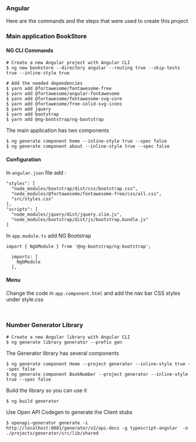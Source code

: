### Angular

Here are the commands and the steps that were used to create this project 

### Main application BookStore

#### NG CLI Commands

```
# Create a new Angular project with Angular CLI
$ ng new bookstore --directory angular --routing true --skip-tests true --inline-style true

# Add the needed dependencies
$ yarn add @fortawesome/fontawesome-free
$ yarn add @fortawesome/angular-fontawesome
$ yarn add @fortawesome/fontawesome-svg-core
$ yarn add @fortawesome/free-solid-svg-icons
$ yarn add jquery
$ yarn add bootstrap
$ yarn add @ng-bootstrap/ng-bootstrap
```

The main application has two components

```
$ ng generate component home --inline-style true --spec false
$ ng generate component about --inline-style true --spec false
```

#### Configuration

In `angular.json` file add :

```
"styles": [
  "node_modules/bootstrap/dist/css/bootstrap.css",
  "node_modules/@fortawesome/fontawesome-free/css/all.css",
  "src/styles.css"
],
"scripts": [
  "node_modules/jquery/dist/jquery.slim.js",
  "node_modules/bootstrap/dist/js/bootstrap.bundle.js"
]
```

In `app.module.ts` add NG Bootstrap

```
import { NgbModule } from '@ng-bootstrap/ng-bootstrap';

  imports: [
    NgbModule
  ],
```

#### Menu

Change the code in `app.component.html` and add the nav bar CSS styles under style.css

```
 
``` 

### Number Generator Library

```
# Create a new Angular library with Angular CLI
$ ng generate library generator --prefix gen
```

The Generator library has several components

```
$ ng generate component Home --project generator --inline-style true --spec false
$ ng generate component BookNumber --project generator --inline-style true --spec false
```

Build the library so you can use it

```
$ ng build generator
```

Use Open API Codegen to generate the Client stubs

```
$ openapi-generator generate -i http://localhost:8081/generator/v2/api-docs -g typescript-angular  -o ./projects/generator/src/lib/shared
```

